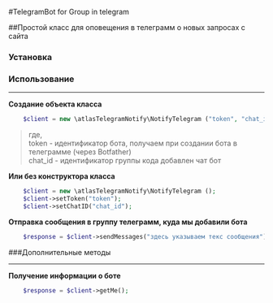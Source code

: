 #TelegramBot for Group in telegram

##Простой класс для оповещения в телеграмм о новых запросах с сайта 

### Установка

### Использование
***************************************
**Создание объекта класса** 
```php
    $client = new \atlasTelegramNotify\NotifyTelegram ("token", "chat_id");
```
> где,     
>    token - идентификатор бота, получаем при создании бота в телеграмме (через Botfather)   
>    chat_id - идентификатор группы кода добавлен чат бот

**Или без конструктора класса**
```php
    $client = new \atlasTelegramNotify\NotifyTelegram ();
    $client->setToken("token");
    $client->setChatID("chat_id");
```

**Отправка сообщения в группу телеграмм, куда мы добавили бота**

```php
    $response = $client->sendMessages("здесь указываем текс сообщения");
```

###Дополнительные методы 
***********************************
**Получение информации о боте**

```php
    $response = $client->getMe();
```
